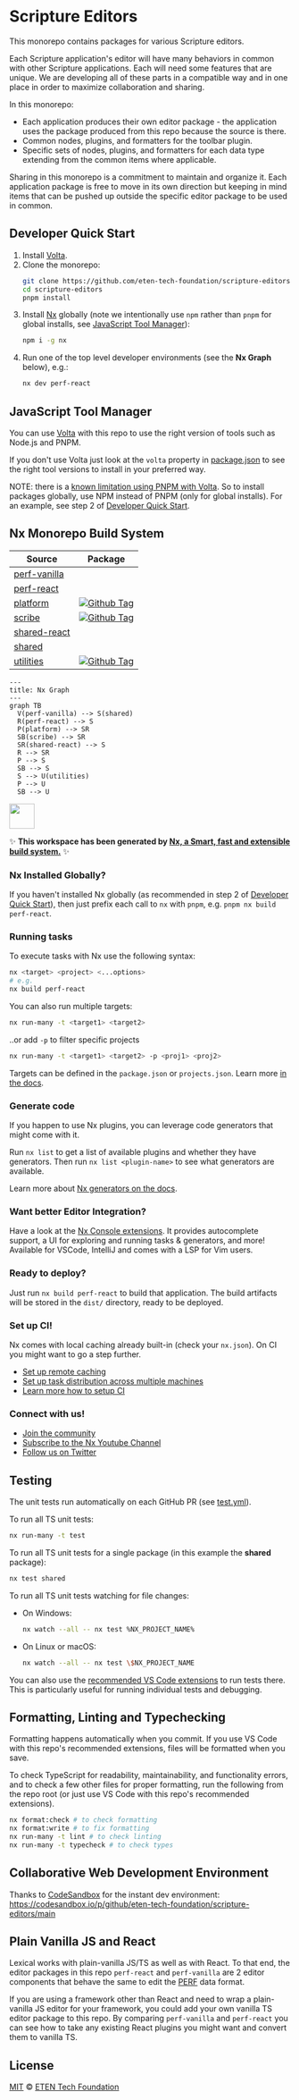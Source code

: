 # Scripture Editors

This monorepo contains packages for various Scripture editors.

Each Scripture application's editor will have many behaviors in common with other Scripture applications. Each will need some features that are unique. We are developing all of these parts in a compatible way and in one place in order to maximize collaboration and sharing.

In this monorepo:

- Each application produces their own editor package - the application uses the package produced from this repo because the source is there.
- Common nodes, plugins, and formatters for the toolbar plugin.
- Specific sets of nodes, plugins, and formatters for each data type extending from the common items where applicable.

Sharing in this monorepo is a commitment to maintain and organize it. Each application package is free to move in its own direction but keeping in mind items that can be pushed up outside the specific editor package to be used in common.

## Developer Quick Start

1. Install [Volta](https://docs.volta.sh/guide/getting-started).
2. Clone the monorepo:
   ```bash
   git clone https://github.com/eten-tech-foundation/scripture-editors.git
   cd scripture-editors
   pnpm install
   ```
3. Install [Nx](https://nx.dev/) globally (note we intentionally use `npm` rather than `pnpm` for global installs, see [JavaScript Tool Manager](#javascript-tool-manager)):
   ```bash
   npm i -g nx
   ```
4. Run one of the top level developer environments (see the **Nx Graph** below), e.g.:
   ```bash
   nx dev perf-react
   ```

## JavaScript Tool Manager

You can use [Volta](https://volta.sh/) with this repo to use the right version of tools such as Node.js and PNPM.

If you don't use Volta just look at the `volta` property in [package.json](/package.json) to see the right tool versions to install in your preferred way.

NOTE: there is a [known limitation using PNPM with Volta](https://docs.volta.sh/advanced/pnpm). So to install packages globally, use NPM instead of PNPM (only for global installs). For an example, see step 2 of [Developer Quick Start](#developer-quick-start).

## Nx Monorepo Build System

| Source                                 | Package                                                                 |
| -------------------------------------- | ----------------------------------------------------------------------- |
| [perf-vanilla](/packages/perf-react)   |                                                                         |
| [perf-react](/packages/perf-react)     |                                                                         |
| [platform](/packages/platform)         | [![Github Tag][npm-platform-version-image]][npm-platform-version-url]   |
| [scribe](/packages/scribe)             | [![Github Tag][npm-scribe-version-image]][npm-scribe-version-url]       |
| [shared-react](/packages/shared-react) |                                                                         |
| [shared](/packages/shared)             |                                                                         |
| [utilities](/packages/utilities)       | [![Github Tag][npm-utilities-version-image]][npm-utilities-version-url] |

```mermaid
---
title: Nx Graph
---
graph TB
  V(perf-vanilla) --> S(shared)
  R(perf-react) --> S
  P(platform) --> SR
  SB(scribe) --> SR
  SR(shared-react) --> S
  R --> SR
  P --> S
  SB --> S
  S --> U(utilities)
  P --> U
  SB --> U
```

<a alt="Nx logo" href="https://nx.dev" target="_blank" rel="noreferrer"><img src="https://raw.githubusercontent.com/nrwl/nx/master/images/nx-logo.png" width="45"></a>

✨ **This workspace has been generated by [Nx, a Smart, fast and extensible build system.](https://nx.dev)** ✨

### Nx Installed Globally?

If you haven't installed Nx globally (as recommended in step 2 of [Developer Quick Start](#developer-quick-start)), then just prefix each call to `nx` with `pnpm`, e.g. `pnpm nx build perf-react`.

### Running tasks

To execute tasks with Nx use the following syntax:

```bash
nx <target> <project> <...options>
# e.g.
nx build perf-react
```

You can also run multiple targets:

```bash
nx run-many -t <target1> <target2>
```

..or add `-p` to filter specific projects

```bash
nx run-many -t <target1> <target2> -p <proj1> <proj2>
```

Targets can be defined in the `package.json` or `projects.json`. Learn more [in the docs](https://nx.dev/core-features/run-tasks).

### Generate code

If you happen to use Nx plugins, you can leverage code generators that might come with it.

Run `nx list` to get a list of available plugins and whether they have generators. Then run `nx list <plugin-name>` to see what generators are available.

Learn more about [Nx generators on the docs](https://nx.dev/plugin-features/use-code-generators).

### Want better Editor Integration?

Have a look at the [Nx Console extensions](https://nx.dev/nx-console). It provides autocomplete support, a UI for exploring and running tasks & generators, and more! Available for VSCode, IntelliJ and comes with a LSP for Vim users.

### Ready to deploy?

Just run `nx build perf-react` to build that application. The build artifacts will be stored in the `dist/` directory, ready to be deployed.

### Set up CI!

Nx comes with local caching already built-in (check your `nx.json`). On CI you might want to go a step further.

- [Set up remote caching](https://nx.dev/core-features/share-your-cache)
- [Set up task distribution across multiple machines](https://nx.dev/core-features/distribute-task-execution)
- [Learn more how to setup CI](https://nx.dev/recipes/ci)

### Connect with us!

- [Join the community](https://nx.dev/community)
- [Subscribe to the Nx Youtube Channel](https://www.youtube.com/@nxdevtools)
- [Follow us on Twitter](https://twitter.com/nxdevtools)

## Testing

The unit tests run automatically on each GitHub PR (see [test.yml](/.github/workflows/test.yml)).

To run all TS unit tests:

```bash
nx run-many -t test
```

To run all TS unit tests for a single package (in this example the **shared** package):

```bash
nx test shared
```

To run all TS unit tests watching for file changes:

- On Windows:
  ```bash
  nx watch --all -- nx test %NX_PROJECT_NAME%
  ```
- On Linux or macOS:
  ```bash
  nx watch --all -- nx test \$NX_PROJECT_NAME
  ```

You can also use the [recommended VS Code extensions](/.vscode/extensions.json) to run tests there. This is particularly useful for running individual tests and debugging.

## Formatting, Linting and Typechecking

Formatting happens automatically when you commit. If you use VS Code with this repo's recommended extensions, files will be formatted when you save.

To check TypeScript for readability, maintainability, and functionality errors, and to check a few other files for proper formatting, run the following from the repo root (or just use VS Code with this repo's recommended extensions).

```bash
nx format:check # to check formatting
nx format:write # to fix formatting
nx run-many -t lint # to check linting
nx run-many -t typecheck # to check types
```

## Collaborative Web Development Environment

Thanks to [CodeSandbox](https://codesandbox.io/) for the instant dev environment: https://codesandbox.io/p/github/eten-tech-foundation/scripture-editors/main

## Plain Vanilla JS and React

Lexical works with plain-vanilla JS/TS as well as with React. To that end, the editor packages in this repo `perf-react` and `perf-vanilla` are 2 editor components that behave the same to edit the [PERF](https://github.com/Proskomma/proskomma-json-tools/blob/main/doc/schema/perf.html) data format.

If you are using a framework other than React and need to wrap a plain-vanilla JS editor for your framework, you could add your own vanilla TS editor package to this repo. By comparing `perf-vanilla` and `perf-react` you can see how to take any existing React plugins you might want and convert them to vanilla TS.

## License

[MIT][github-license] © [ETEN Tech Foundation](https://missionmutual.org)

<!-- define variables used above -->

[npm-platform-version-image]: https://img.shields.io/npm/v/@eten-tech-foundation/platform-editor
[npm-platform-version-url]: https://www.npmjs.com/package/@eten-tech-foundation/platform-editor
[npm-scribe-version-image]: https://img.shields.io/npm/v/@eten-tech-foundation/scribe-editor
[npm-scribe-version-url]: https://www.npmjs.com/package/@eten-tech-foundation/scribe-editor
[npm-utilities-version-image]: https://img.shields.io/npm/v/@eten-tech-foundation/scripture-utilities
[npm-utilities-version-url]: https://www.npmjs.com/package/@eten-tech-foundation/scripture-utilities
[github-license]: https://github.com/eten-tech-foundation/scripture-editors/blob/main/LICENSE
